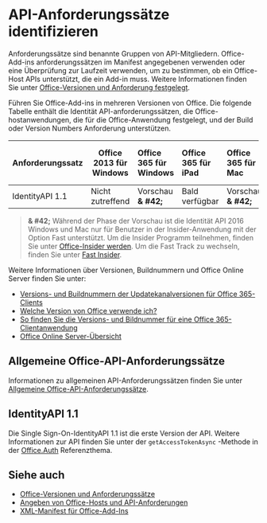 # <a name="identity-api-requirement-sets"></a>API-Anforderungssätze identifizieren

Anforderungssätze sind benannte Gruppen von API-Mitgliedern. Office-Add-ins anforderungssätzen im Manifest angegebenen verwenden oder eine Überprüfung zur Laufzeit verwenden, um zu bestimmen, ob ein Office-Host APIs unterstützt, die ein Add-in muss. Weitere Informationen finden Sie unter [Office-Versionen und Anforderung festgelegt](https://docs.microsoft.com/office/dev/add-ins/develop/office-versions-and-requirement-sets).

Führen Sie Office-Add-ins in mehreren Versionen von Office. Die folgende Tabelle enthält die Identität API-anforderungssätzen, die Office-hostanwendungen, die für die Office-Anwendung festgelegt, und der Build oder Version Numbers Anforderung unterstützen.

|  Anforderungssatz  | Office 2013 für Windows | Office 365 für Windows   |  Office 365 für iPad  |  Office 365 für Mac  | Office Online  | SharePoint Online | OneDrive.com |Outlook.com und Exchange Online|
|:-----|-----|:-----|:-----|:-----|:-----|:-----|:-----|:-----|
| IdentityAPI 1.1  | Nicht zutreffend | Vorschau **& #42;** | Bald verfügbar | Vorschau **& #42;**| Verfügbar | Verfügbar| Bald verfügbar | Bald verfügbar |

> **& #42;** Während der Phase der Vorschau ist die Identität API 2016 Windows und Mac nur für Benutzer in der Insider-Anwendung mit der Option Fast unterstützt. Um die Insider Programm teilnehmen, finden Sie unter [Office-Insider werden](https://products.office.com/office-insider?tab=tab-1). Um die Fast Track zu wechseln, finden Sie unter [Fast Insider](https://answers.microsoft.com/en-us/msoffice/forum/msoffice_officeinsider-mso_win10-msoinsider_reg/its-here-office-insider-fast-for-office-2016-on/dbe8e7bb-9523-44a4-948b-9436fedfd961).

Weitere Informationen über Versionen, Buildnummern und Office Online Server finden Sie unter:

- [Versions- und Buildnummern der Updatekanalversionen für Office 365-Clients](https://support.office.com/article/version-and-build-numbers-of-update-channel-releases-ae942449-1fca-4484-898b-a933ea23def7)
- [Welche Version von Office verwende ich?](https://support.office.com/article/What-version-of-Office-am-I-using-932788b8-a3ce-44bf-bb09-e334518b8b19)
- [So finden Sie die Versions- und Bildnummer für eine Office 365-Clientanwendung](https://support.office.com/article/version-and-build-numbers-of-update-channel-releases-ae942449-1fca-4484-898b-a933ea23def7)
- 
  [Office Online Server-Übersicht](https://docs.microsoft.com/officeonlineserver/office-online-server-overview)

## <a name="office-common-api-requirement-sets"></a>Allgemeine Office-API-Anforderungssätze

Informationen zu allgemeinen API-Anforderungssätzen finden Sie unter [Allgemeine Office-API-Anforderungssätze](office-add-in-requirement-sets.md).

## <a name="identityapi-11"></a>IdentityAPI 1.1 

Die Single Sign-On-IdentityAPI 1.1 ist die erste Version der API. Weitere Informationen zur API finden Sie unter der `getAccessTokenAsync` -Methode in der [Office.Auth](/javascript/api/office/office.auth) Referenzthema.

## <a name="see-also"></a>Siehe auch

- [Office-Versionen und Anforderungssätze](https://docs.microsoft.com/office/dev/add-ins/develop/office-versions-and-requirement-sets)
- 
  [Angeben von Office-Hosts und API-Anforderungen](https://docs.microsoft.com/office/dev/add-ins/develop/specify-office-hosts-and-api-requirements)
- [XML-Manifest für Office-Add-Ins](https://docs.microsoft.com/office/dev/add-ins/develop/add-in-manifests)
